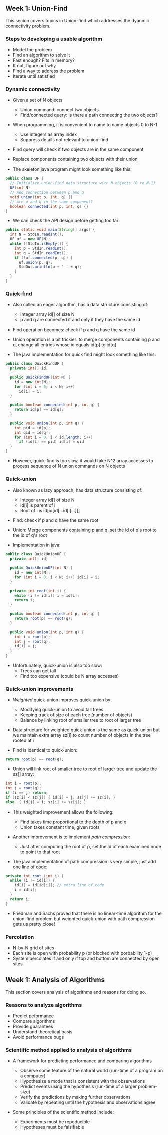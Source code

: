 ## Week 1: Union-Find

This secion covers topics in Union-find which addresses the dyanmic connectivity problem.

### Steps to developing a usable algorithm
* Model the problem
* Find an algorithm to solve it
* Fast enough? Fits in memory?
* If not, figure out why
* Find a way to address the problem
* Iterate until satisfied

### Dynamic connectivity
* Given a set of N objects
  * Union command: connect two objects
  * Find/connected query: is there a path connecting the two objects?
* When programming, it is convenient to name to name objects 0 to N-1
  * Use integers as array index
  * Suppress details not relevant to union-find
* Find query will check if two objects are in the same component
* Replace components containing two objects with their union

* The skeleton java program might look something like this:
```java
public class UF {
  // Initialize union-find data structure with N objects (0 to N-1)
  UF(int N)
  // Add connection between p and q
  void union(int p, int, q) {}
  // Are p and q in the same component?
  boolean connected(int p, int, q) {}
}
```

* We can check the API design before getting too far:
```java
public static void main(String[] args) {
  int N = StdIn.readInt();
  UF uf = new UF(N);
  while (!StdIn.isEmpty()) {
    int p = StdIn.readInt();
    int q = StdIn.readInt();
    if (!uf.connected(p, q)) {
      uf.union(p, q);
      StdOut.println(p + ' ' + q);
    }
  }
}
```

### Quick-find
* Also called an eager algorithm, has a data structure consisting of:
  * Integer array id[] of size N
  * p and q are connected if and only if they have the same id
* Find operation becomes: check if p and q have the same id
* Union operation is a bit trickier: to merge components containing p and q, change all entries whose id equals id[p] to id[q]

* The java implementation for quick find might look something like this:
```java
public class QuickFindUF {
  private int[] id;

  public QuickFindUF(int N) {
    id = new int[N];
    for (int i = 0; i < N; i++)
      id[i] = i;
  }

  public boolean connected(int p, int q) {
    return id[p] == id[q];
  }

  public void union(int p, int q) {
    int pid = id[p];
    int qid = id[q];
    for (int i = 0; i < id.length; i++)
      if (id[i] == pid) id[i] = qid
  }
}
```

* However, quick-find is too slow, it would take N^2 array accesses to process sequence of N union commands on N objects

### Quick-union
* Also known as lazy approach, has data structure consisting of:
  * Integer array id[] of size N
  * id[i] is parent of i
  * Root of i is id[id[id[...id[i]...]]]
* Find: check if p and q have the same root
* Union: Merge components containing p and q, set the id of p's root to the id of q's root

* Implementation in java:
```java
public class QuickUnionUF {
  private int[] id;

  public QuickUnionUF(int N) {
    id = new int[N];
    for (int i = 0; i < N; i++) id[i] = i;
  }

  private int root(int i) {
    while (i != id[i]) i = id[i];
    return i;
  }

  public boolean connected(int p, int q) {
    return root(p) == root(q);
  }

  public void union(int p, int q) {
    int i = root(p);
    int j = root(q);
    id[i] = j;
  }
}
```

* Unfortunately, quick-union is also too slow:
  * Trees can get tall
  * Find too expensive (could be N array accesses)

### Quick-union improvements
* *Weighted* quick-union improves quick-union by:
  * Modifying quick-union to avoid tall trees
  * Keeping track of size of each tree (number of objects)
  * Balance by linking root of smaller tree to root of larger tree
* Data structure for weighted quick-union is the same as quick-union but we maintain extra array sz[i] to count number of objects in the tree rooted at i

* Find is identical to quick-union:
```java
return root(p) == root(q);
```

* Union will link root of smaller tree to root of larger tree and update the sz[] array:
```java
int i = root(p);
int j = root(q);
if (i == j) return;
if (sz[i] < sz[j]) { id[i] = j; sz[j] += sz[i]; }
else  { id[j] = i; sz[i] += sz[j]; }
```

* This weighted improvement allows the following:
  * Find takes time proportional to the depth of p and q
  * Union takes constant time, given roots

* Another improvement is to implement *path compression*:
  * Just after computing the root of p, set the id of each examined node to point to that root

* The java implementation of path compression is very simple, just add one line of code:
```java
private int root (int i) {
  while (i != id[i]) {
    id[i] = id[id[i]]; // extra line of code
    i = id[i];
  }
  return i;
}
```

* Friedman and Sachs proved that there is no linear-time algorithm for the union-find problem but weighted quick-union with path compression gets us pretty close!

### Percolation
* N-by-N grid of sites
* Each site is open with probability p (or blocked with porbability 1-p)
* System percolates if and only if top and bottom are connected by open sites

## Week 1: Analysis of Algorithms

This section covers analysis of algorithms and reasons for doing so.

### Reasons to analyze algorithms
* Predict peformance
* Compare algorithms
* Provide guarantees
* Understand theoretical basis
* Avoid performance bugs

### Scientific method applied to analysis of algorithms
* A framework for predicting performance and comparing algorithms
  * Observe some feature of the natural world (run-time of a program on a computer)
  * Hypothesize a mode that is consistent with the observations
  * Predict events using the hypothesis (run-time of a larger problem-size)
  * Verify the predictions by making further observations
  * Validate by repeating until the hypothesis and observations agree

* Some principles of the scientific method include:
  * Experiments must be repoducible
  * Hypotheses must be falsifiable
